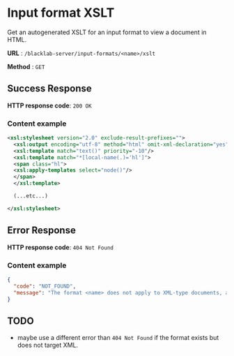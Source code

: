 # Input format XSLT

Get an autogenerated XSLT for an input format to view a document in HTML.

**URL** : `/blacklab-server/input-formats/<name>/xslt`

**Method** : `GET`

## Success Response

**HTTP response code**: `200 OK`

### Content example

```xml
<xsl:stylesheet version="2.0" exclude-result-prefixes="">
  <xsl:output encoding="utf-8" method="html" omit-xml-declaration="yes"/>
  <xsl:template match="text()" priority="-10"/>
  <xsl:template match="*[local-name(.)='hl']">
  <span class="hl">
  <xsl:apply-templates select="node()"/>
  </span>
  </xsl:template>

  (...etc...)

</xsl:stylesheet>
```

## Error Response

**HTTP response code**: `404 Not Found`

### Content example

```json
{
  "code": "NOT_FOUND",
  "message": "The format <name> does not apply to XML-type documents, and cannot be converted to XSLT."
}
```

## TODO

- maybe use a different error than `404 Not Found` if the format exists but does not target XML.
